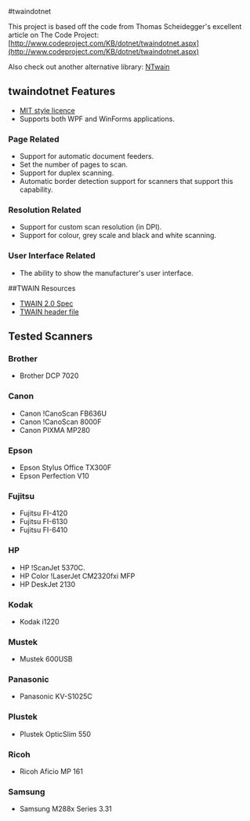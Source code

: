 #twaindotnet

This project is based off the code from Thomas Scheidegger's excellent article on The Code Project: [http://www.codeproject.com/KB/dotnet/twaindotnet.aspx](http://www.codeproject.com/KB/dotnet/twaindotnet.aspx)

Also check out another alternative library: [NTwain](http://www.nuget.org/packages/NTwain/)


## twaindotnet Features
  * [MIT style licence](License.txt)
  * Supports both WPF and WinForms applications.

### Page Related
  * Support for automatic document feeders.
  * Set the number of pages to scan.
  * Support for duplex scanning.
  * Automatic border detection support for scanners that support this capability.

### Resolution Related
  * Support for custom scan resolution (in DPI).
  * Support for colour, grey scale and black and white scanning.

### User Interface Related
  * The ability to show the manufacturer's user interface.
  
  

##TWAIN Resources
  
  * [TWAIN 2.0 Spec](http://www.twain.org/docs/TWAIN_2_Spec.pdf)
  * [TWAIN header file](http://www.twain.org/devfiles/twain.h)
 
 
  
## Tested Scanners

### Brother
   * Brother DCP 7020

### Canon
   * Canon !CanoScan FB636U
   * Canon !CanoScan 8000F
   * Canon PIXMA MP280

### Epson
   * Epson Stylus Office TX300F
   * Epson Perfection V10

### Fujitsu
   * Fujitsu FI-4120
   * Fujitsu FI-6130
   * Fujitsu FI-6410

### HP
   * HP !ScanJet 5370C.
   * HP Color !LaserJet CM2320fxi MFP
   * HP DeskJet 2130

### Kodak
   * Kodak i1220

### Mustek
   * Mustek 600USB

### Panasonic
   * Panasonic KV-S1025C
   
### Plustek
   * Plustek OpticSlim 550

### Ricoh
   * Ricoh Aficio MP 161
   
### Samsung
   * Samsung M288x Series 3.31
   
